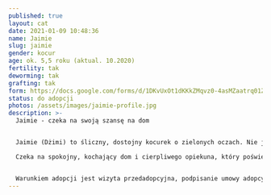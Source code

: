 ```yaml
---
published: true
layout: cat
date: 2021-01-09 10:48:36
name: Jaimie
slug: jaimie
gender: kocur
age: ok. 5,5 roku (aktual. 10.2020)
fertility: tak
deworming: tak
grafting: tak
form: https://docs.google.com/forms/d/1DKvUxOt1dKKkZMqvz0-4asMZaatrq01Zsb1JsyC3uzc/viewform?ts=59944aad&edit_requested=true
status: do adopcji
photos: /assets/images/jaimie-profile.jpg
description: >-
  Jaimie - czeka na swoją szansę na dom


  Jaimie (Dżimi) to śliczny, dostojny kocurek o zielonych oczach. Nie jest przebojowy, to typ ciamajdy o łagodnym charakterze. Jaimie bardzo chce zaufać człowiekowi, ale jeszcze jest bardzo ostrożny w kontakcie, chociaż pomału robi postępy. Nie lubi się miziać ,ale uwielbia gadać, obserwować opiekuna, bawić się wędką lub laserkiem.\

  Czeka na spokojny, kochający dom i cierpliwego opiekuna, który poświęci mu swój czas nie oczekując nic poza półgłośnym „mammaa” z jego strony.


  Warunkiem adopcji jest wizyta przedadopcyjna, podpisanie umowy adopcyjnej oraz osiatkowanie balkonu/okna. Zastrzegamy sobie prawo wyboru domu.
---
```

